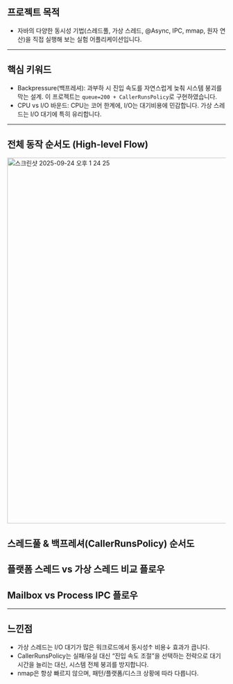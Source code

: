 ## 프로젝트 목적

- 자바의 다양한 동시성 기법(스레드풀, 가상 스레드, @Async, IPC, mmap, 원자 연산)을 직접 실행해 보는 실험 어플리케이션입니다.

---
## 핵심 키워드
- Backpressure(백프레셔):
  과부하 시 진입 속도를 자연스럽게 늦춰 시스템 붕괴를 막는 설계. 이 프로젝트는 `queue=200 + CallerRunsPolicy`로 구현하였습니다.
- CPU vs I/O 바운드:
  CPU는 코어 한계에, I/O는 대기비용에 민감합니다. 가상 스레드는 I/O 대기에 특히 유리합니다.


--- 
## 전체 동작 순서도 (High-level Flow)
<img width="1184" height="842" alt="스크린샷 2025-09-24 오후 1 24 25" src="https://github.com/user-attachments/assets/8ed42bc4-48c9-47c8-a139-710da5a2fc62" />


## 스레드풀 & 백프레셔(CallerRunsPolicy) 순서도

## 플랫폼 스레드 vs 가상 스레드 비교 플로우

## Mailbox vs Process IPC 플로우


---
## 느낀점

- 가상 스레드는 I/O 대기가 많은 워크로드에서 동시성↑ 비용↓ 효과가 큽니다.
- CallerRunsPolicy는 실패/유실 대신 “진입 속도 조절”을 선택하는 전략으로 대기 시간을 늘리는 대신, 시스템 전체 붕괴를 방지합니다.
- nmap은 항상 빠르지 않으며, 패턴/플랫폼/디스크 상황에 따라 다릅니다.
